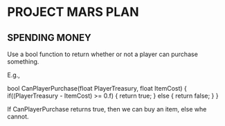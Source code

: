 # PROJECT MARS PLAN

## SPENDING MONEY

Use a bool function to return whether or not a player can purchase something. 

E.g., 

bool CanPlayerPurchase(float PlayerTreasury, float ItemCost)
{
    if((PlayerTreasury - ItemCost) >= 0.f)
    {
        return true;
    }
    else
    {
        return false;
    }
}

If CanPlayerPurchase returns true, then we can buy an item, else whe cannot.